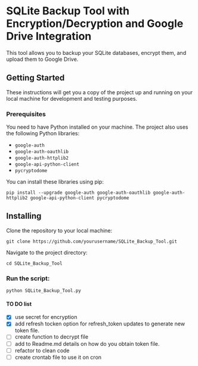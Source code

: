 # SQLite Backup Tool with Encryption/Decryption and Google Drive Integration

This tool allows you to backup your SQLite databases, encrypt them, and upload them to Google Drive.

## Getting Started

These instructions will get you a copy of the project up and running on your local machine for development and testing purposes.

### Prerequisites

You need to have Python installed on your machine. The project also uses the following Python libraries:

- `google-auth`
- `google-auth-oauthlib`
- `google-auth-httplib2`
- `google-api-python-client`
- `pycryptodome`

You can install these libraries using pip:

```shell
pip install --upgrade google-auth google-auth-oauthlib google-auth-httplib2 google-api-python-client pycryptodome
```
## Installing
Clone the repository to your local machine:

```shell
git clone https://github.com/yourusername/SQLite_Backup_Tool.git
```
Navigate to the project directory:
```shell
cd SQLite_Backup_Tool
```

### Run the script:
```shell
python SQLite_Backup_Tool.py 
```
#### TO DO list
- [X] use secret for encryption
- [X] add refresh tocken option for refresh_token updates to generate new token file.
- [ ] create function to decrypt file 
- [ ] add to Readme.md details on how do you obtain token file.
- [ ] refactor to clean code
- [ ] create crontab file to use it on cron
